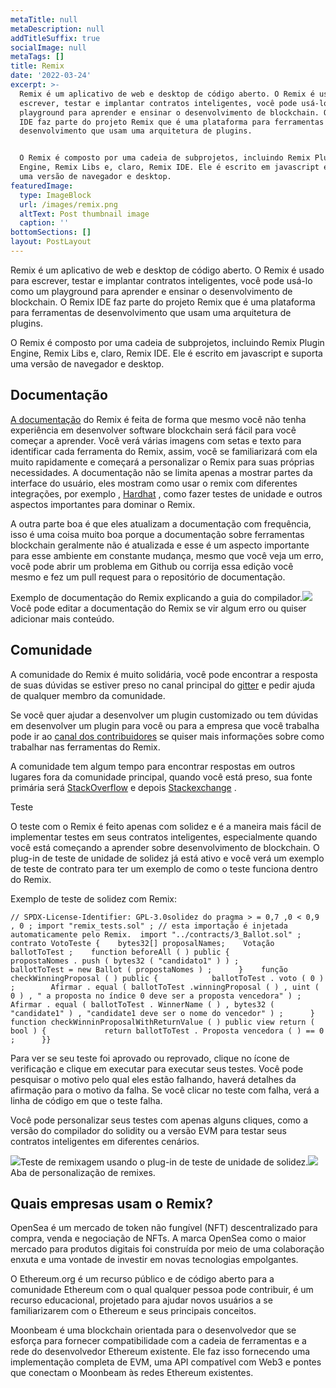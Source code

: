 ```yaml
---
metaTitle: null
metaDescription: null
addTitleSuffix: true
socialImage: null
metaTags: []
title: Remix
date: '2022-03-24'
excerpt: >-
  Remix é um aplicativo de web e desktop de código aberto. O Remix é usado para
  escrever, testar e implantar contratos inteligentes, você pode usá-lo como um
  playground para aprender e ensinar o desenvolvimento de blockchain. O Remix
  IDE faz parte do projeto Remix que é uma plataforma para ferramentas de
  desenvolvimento que usam uma arquitetura de plugins.


  O Remix é composto por uma cadeia de subprojetos, incluindo Remix Plugin
  Engine, Remix Libs e, claro, Remix IDE. Ele é escrito em javascript e suporta
  uma versão de navegador e desktop.
featuredImage:
  type: ImageBlock
  url: /images/remix.png
  altText: Post thumbnail image
  caption: ''
bottomSections: []
layout: PostLayout
---
```

Remix é um aplicativo de web e desktop de código aberto. O Remix é usado para escrever, testar e implantar contratos inteligentes, você pode usá-lo como um playground para aprender e ensinar o desenvolvimento de blockchain. O Remix IDE faz parte do projeto Remix que é uma plataforma para ferramentas de desenvolvimento que usam uma arquitetura de plugins.

O Remix é composto por uma cadeia de subprojetos, incluindo Remix Plugin Engine, Remix Libs e, claro, Remix IDE. Ele é escrito em javascript e suporta uma versão de navegador e desktop.

## Documentação

[A documentação](https://remix-ide.readthedocs.io/en/latest/) do Remix é feita de forma que mesmo você não tenha experiência em desenvolver software blockchain será fácil para você começar a aprender. Você verá várias imagens com setas e texto para identificar cada ferramenta do Remix, assim, você se familiarizará com ela muito rapidamente e começará a personalizar o Remix para suas próprias necessidades. A documentação não se limita apenas a mostrar partes da interface do usuário, eles mostram como usar o remix com diferentes integrações, por exemplo , [Hardhat](https://remix-ide.readthedocs.io/en/latest/hardhat.html) , como fazer testes de unidade e outros aspectos importantes para dominar o Remix.

A outra parte boa é que eles atualizam a documentação com frequência, isso é uma coisa muito boa porque a documentação sobre ferramentas blockchain geralmente não é atualizada e esse é um aspecto importante para esse ambiente em constante mudança, mesmo que você veja um erro, você pode abrir um problema em Github ou corrija essa edição você mesmo e fez um pull request para o repositório de documentação.

Exemplo de documentação do Remix explicando a guia do compilador.![](https://theblockchainguy.dev/static/github-edit-5155d610b99d403f4ad59fd31289a3ca.png)Você pode editar a documentação do Remix se vir algum erro ou quiser adicionar mais conteúdo.

## Comunidade

A comunidade do Remix é muito solidária, você pode encontrar a resposta de suas dúvidas se estiver preso no canal principal do [gitter](https://gitter.im/ethereum/remix) e pedir ajuda de qualquer membro da comunidade.

Se você quer ajudar a desenvolver um plugin customizado ou tem dúvidas em desenvolver um plugin para você ou para a empresa que você trabalha pode ir ao [canal dos contribuidores](https://gitter.im/ethereum/remix-dev) se quiser mais informações sobre como trabalhar nas ferramentas do Remix.

A comunidade tem algum tempo para encontrar respostas em outros lugares fora da comunidade principal, quando você está preso, sua fonte primária será [StackOverflow](https://stackoverflow.com/search?q=remix) e depois [Stackexchange](https://stackexchange.com/) .

Teste

O teste com o Remix é feito apenas com solidez e é a maneira mais fácil de implementar testes em seus contratos inteligentes, especialmente quando você está começando a aprender sobre desenvolvimento de blockchain. O plug-in de teste de unidade de solidez já está ativo e você verá um exemplo de teste de contrato para ter um exemplo de como o teste funciona dentro do Remix.

Exemplo de teste de solidez com Remix:

```
// SPDX-License-Identifier: GPL-3.0solidez do pragma > = 0,7 ,0 < 0,9 , 0 ; import "remix_tests.sol" ; // esta importação é injetada automaticamente pelo Remix.  import "../contracts/3_Ballot.sol" ; contrato VotoTeste {    bytes32[] proposalNames;    Votação ballotToTest ;    function beforeAll ( ) public {            propostaNomes . push ( bytes32 ( "candidato1" ) ) ;        ballotToTest = new Ballot ( propostaNomes ) ;      }    função checkWinningProposal ( ) public {            ballotToTest . voto ( 0 ) ;        Afirmar . equal ( ballotToTest .winningProposal ( ) , uint ( 0 ) , " a proposta no índice 0 deve ser a proposta vencedora" ) ;          Afirmar . equal ( ballotToTest . WinnerName ( ) , bytes32 ( "candidate1" ) , "candidate1 deve ser o nome do vencedor" ) ;      }    function checkWinninProposalWithReturnValue ( ) public view return ( bool ) {             return ballotToTest . Proposta vencedora ( ) == 0 ;      }}
```

Para ver se seu teste foi aprovado ou reprovado, clique no ícone de verificação e clique em executar para executar seus testes. Você pode pesquisar o motivo pelo qual eles estão falhando, haverá detalhes da afirmação para o motivo da falha. Se você clicar no teste com falha, verá a linha de código em que o teste falha.

Você pode personalizar seus testes com apenas alguns cliques, como a versão do compilador do solidity ou a versão EVM para testar seus contratos inteligentes em diferentes cenários.

![](https://theblockchainguy.dev/static/remix-test-d306c33833104c27f8d4571270a1d0a0.png)Teste de remixagem usando o plug-in de teste de unidade de solidez.![](https://theblockchainguy.dev/static/remix-test-customization-e1019222291d0099c8ec8997369aa45b.png)Aba de personalização de remixes.

## **Quais empresas usam o Remix?**

OpenSea é um mercado de token não fungível (NFT) descentralizado para compra, venda e negociação de NFTs. A marca OpenSea como o maior mercado para produtos digitais foi construída por meio de uma colaboração enxuta e uma vontade de investir em novas tecnologias empolgantes.

O Ethereum.org é um recurso público e de código aberto para a comunidade Ethereum com o qual qualquer pessoa pode contribuir, é um recurso educacional, projetado para ajudar novos usuários a se familiarizarem com o Ethereum e seus principais conceitos.

Moonbeam é uma blockchain orientada para o desenvolvedor que se esforça para fornecer compatibilidade com a cadeia de ferramentas e a rede do desenvolvedor Ethereum existente. Ele faz isso fornecendo uma implementação completa de EVM, uma API compatível com Web3 e pontes que conectam o Moonbeam às redes Ethereum existentes.

